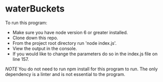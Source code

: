 # waterBuckets

To run this program:
 - Make sure you have node version 6 or greater installed.
 - Clone down this repo.
 - From the project root directory run 'node index.js'.
 - View the output in the console.
 - If you would like to change the parameters do so in the index.js file on line 157.

 *NOTE* You do not need to run npm install for this program to run. The only dependency is a linter and is not essential to the program.